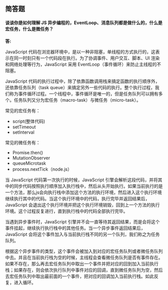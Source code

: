 ## 简答题

#### 谈谈你是如何理解 JS 异步编程的，EventLoop、消息队列都是做什么的，什么是宏任务，什么是微任务？

**答:**

JavaScript 代码在浏览器环境中，是以一种非阻塞，单线程的方式执行的，这表示在同一时刻只有一个代码段在执行。为了协调事件、用户交互、脚本、UI 渲染和网络处理等行为，JavaScript 采用 EventLoop（事件循环）来防止主线程的不阻塞。

JavaScript 代码的执行过程中，除了依靠函数调用栈来搞定函数的执行顺序外，还依靠任务队列（task queue）来搞定另外一些代码的执行。整个执行过程，我们称为事件循环过程。一个线程中，事件循环是唯一的，但是任务队列可以拥有多个。任务队列又分为宏任务（macro-task）与微任务（micro-task）。

常见的宏任务有：

- script(整体代码)
- setTimeout
- setInterval

常见的微任务有：

- Promise.then()
- MutationObserver
- queueMicrotask
- process.nextTick（node.js）

当 JavaScript 代码第一次执行的时候，JavaScript 引擎会解析这段代码，并将其中的同步代码按照执行顺序加入执行栈中，然后从头开始执行。如果当前执行的是一个方法，那么js会向执行栈中添加这个方法的执行环境，然后进入这个执行环境继续执行其中的代码。当这个执行环境中的代码，执行完毕并返回结果后，JavaScript 会退出这个执行环境并把这个执行环境销毁，回到上一个方法的执行环境。这个过程反复进行，直到执行栈中的代码全部执行完毕。

当遇到异步事件时，JavaScript 引擎并不会一直等待其返回结果，而是会将这个事件挂起，继续执行执行栈中的其他任务。当一个异步事件返回结果后，JavaScript 会将这个事件加入与当前执行栈不同的另一个队列，我们称之为任务队列。

根据这个异步事件的类型，这个事件会被加入到对应的宏任务队列或者微任务队列中去。并且在当前执行栈为空的时候，主线程会查看微任务队列是否有事件存在。如果不存在，那么再去宏任务队列中取出一个事件并把对应的回到加入当前执行栈；如果存在，则会依次执行队列中事件对应的回调，直到微任务队列为空，然后去宏任务队列中取出最前面的一个事件，把对应的回调加入当前执行栈。如此反复，进入循环。

